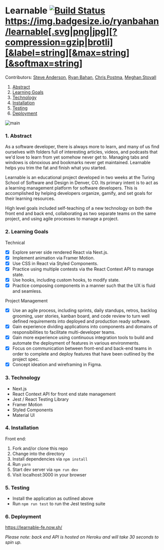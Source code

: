 # Learnable [![Build Status](https://travis-ci.org/learn-able/learnable-fe.svg?branch=master)](https://travis-ci.org/learn-able/learnable-fe) https://img.badgesize.io/ryanbahan/learnable[.svg|png|jpg][?compression=gzip|brotli][&label=string][&max=string][&softmax=string]


Contributors:
[Steve Anderson](https://github.com/alerrian),
[Ryan Bahan](https://github.com/ryanbahan),
[Chris Postma](https://github.com/cjrpostma),
[Meghan Stovall](https://github.com/meghanstovall)

1. [Abstract](#1-abstract)
2. [Learning Goals](#2-learning-goals)
3. [Technology](#3-technology)
4. [Installation](#4-installation)
5. [Testing](#5-testing)
6. [Deployment](#6-deployment)

![main](https://user-images.githubusercontent.com/44818815/83580573-a1684a80-a4f9-11ea-8bd7-328c0c2adcb5.gif)

### 1. Abstract

As a software developer, there is always more to learn, and many of us find ourselves with folders full of interesting articles, videos, and podcasts that we'd love to learn from yet somehow never get to. Managing tabs and windows is obnoxious and bookmarks never get maintained. Learnable helps you trim the fat and finish what you started.

Learnable is an educational project developed in two weeks at the Turing School of Software and Design in Denver, CO. Its primary intent is to act as a learning management platform for software developers. This is accomplished by helping developers organize, gamify, and set goals for their learning resources.

High level goals included self-teaching of a new technology on both the front end and back end, collaborating as two separate teams on the same project, and using agile processes to manage a project.

### 2. Learning Goals

Technical

- [x] Explore server side rendered React via Next.js.
- [x] Implement animation via Framer Motion.
- [x] Use CSS in React via Styled Components.
- [x] Practice using multiple contests via the React Context API to manage state.
- [x] Use hooks, including custom hooks, to modify state.
- [x] Practice composing components in a manner such that the UX is fluid and seamless.

Project Management

- [x] Use an agile process, including sprints, daily standups, retros, backlog grooming, user stories, kanban board, and code review to turn well defined requirements into deployed and production ready software.
- [x] Gain experience dividing applications into components and domains of responsibilities to facilitate multi-developer teams.
- [x] Gain more experience using continuous integration tools to build and automate the deployment of features in various environments.
- [x] Focus on communication between front-end and back-end teams in order to complete and deploy features that have been outlined by the project spec.
- [x] Concept ideation and wireframing in Figma.

### 3. Technology

- Next.js
- React Context API for front end state management
- Jest / React Testing Library
- Framer Motion
- Styled Components
- Material UI

### 4. Installation

Front end:

1. Fork and/or clone this repo
2. Change into the directory
3. Install dependencies via `npm install`
4. Run `yarn`
5. Start dev server via `npm run dev`
6. Visit localhost:3000 in your browser

### 5. Testing

- Install the application as outlined above
- Run `npm run test` to run the Jest testing suite

### 6. Deployment

https://learnable-fe.now.sh/

_Please note: back end API is hosted on Heroku and will take 30 seconds to spin up._
